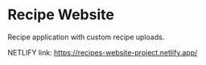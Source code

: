 # Recipe Website
Recipe application with custom recipe uploads.

NETLIFY link: https://recipes-website-project.netlify.app/
